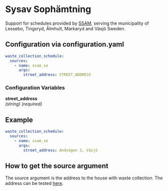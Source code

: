 # Sysav Sophämtning

Support for schedules provided by [SSAM](https://ssam.se/mitt-ssam/hamtdagar.html), serving the municipality of Lessebo, Tingsryd, Älmhult, Markaryd and Växjö Sweden.

## Configuration via configuration.yaml

```yaml
waste_collection_schedule:
  sources:
    - name: ssam_se
      args:
        street_address: STREET_ADDRESS
```

### Configuration Variables

**street_address**<br>
*(string) (required)*

## Example

```yaml
waste_collection_schedule:
  sources:
    - name: ssam_se
      args:
        street_address: Andvägen 3, Växjö
```

## How to get the source argument

The source argument is the address to the house with waste collection. The address can be tested [here](https://ssam.se/mitt-ssam/hamtdagar.html).
